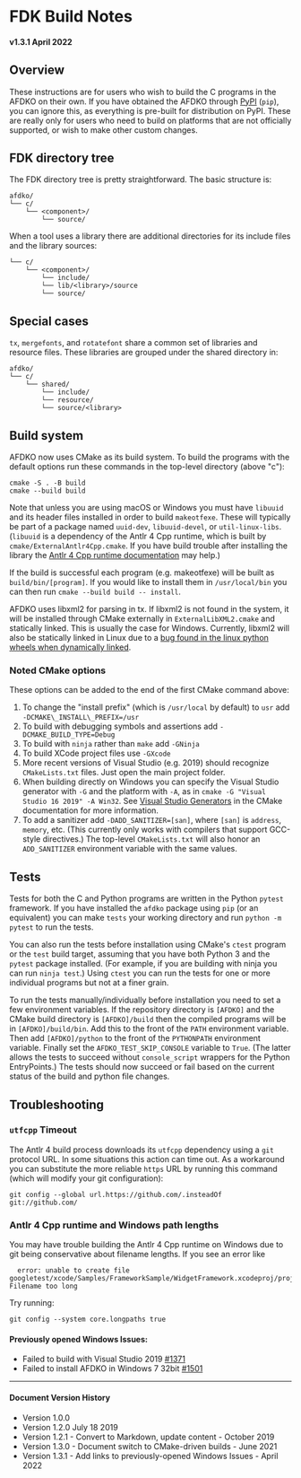 # FDK Build Notes

#### v1.3.1 April 2022

## Overview
These instructions are for users who wish to build the C programs in the AFDKO on their own. If you have obtained the AFDKO through [PyPI](https://pypi.org/project/afdko/) (`pip`), you can ignore this, as everything is pre-built for distribution on PyPI. These are really only for users who need to build on platforms that are not officially supported, or wish to make other custom changes.

## FDK directory tree

The FDK directory tree is pretty straightforward. The basic structure is:
```
afdko/
└── c/
    └── <component>/
        └── source/
```

When a tool uses a library there are additional directories for its include files and the library sources:
```
└── c/
    └── <component>/
        └── include/
        └── lib/<library>/source
        └── source/
```

## Special cases
`tx`, `mergefonts`, and `rotatefont` share a common set of libraries and resource files. These libraries are grouped under the shared directory in:
```
afdko/
└── c/
    └── shared/
        └── include/
        └── resource/
        └── source/<library>
```

## Build system

AFDKO now uses CMake as its build system. To build the programs with the default options run these commands in the top-level directory (above "c"):

```
cmake -S . -B build
cmake --build build
```

Note that unless you are using macOS or Windows you must have `libuuid` and its header files installed in order to build `makeotfexe`. These will typically be part of a package named `uuid-dev`, `libuuid-devel`, or `util-linux-libs`. (`libuuid` is a dependency of the Antlr 4 Cpp runtime, which is built by `cmake/ExternalAntlr4Cpp.cmake`. If you have build trouble after installing the library the [Antlr 4 Cpp runtime documentation](https://github.com/antlr/antlr4/tree/master/runtime/Cpp) may help.)

If the build is successful each program (e.g. makeotfexe) will be built as `build/bin/[program]`.  If you would like to install them in `/usr/local/bin` you can then run `cmake --build build -- install`.

AFDKO uses libxml2 for parsing in tx. If libxml2 is not found in the system, it will be installed through CMake externally in `ExternalLibXML2.cmake` and statically linked. This is usually the case for Windows. 
Currently, libxml2 will also be statically linked in Linux due to a [bug found in the linux python wheels when dynamically linked](https://github.com/adobe-type-tools/afdko/issues/1525).

### Noted CMake options

These options can be added to the end of the first CMake command above:

1. To change the "install prefix" (which is `/usr/local` by default) to `usr` add `-DCMAKE\_INSTALL\_PREFIX=/usr`
2. To build with debugging symbols and assertions add `-DCMAKE_BUILD_TYPE=Debug`
3. To build with `ninja` rather than `make` add `-GNinja`
4. To build XCode project files use `-GXcode`
5. More recent versions of Visual Studio (e.g. 2019) should recognize `CMakeLists.txt` files. Just open the main project folder.
6. When building directly on Windows you can specify the Visual Studio generator with `-G` and the platform with `-A`, as in `cmake -G "Visual Studio 16 2019" -A Win32`. See [Visual Studio Generators](https://cmake.org/cmake/help/latest/manual/cmake-generators.7.html#visual-studio-generators) in the CMake documentation for more information.
7. To add a sanitizer add `-DADD_SANITIZER=[san]`, where `[san]` is `address`, `memory`, etc. (This currently only works with compilers that support GCC-style directives.) The top-level `CMakeLists.txt` will also honor an `ADD_SANITIZER` environment variable with the same values.

## Tests

Tests for both the C and Python programs are written in the Python `pytest` framework. If you have installed the `afdko` package using `pip` (or an equivalent) you can make `tests` your working directory and run `python -m pytest` to run the tests.

You can also run the tests before installation using CMake's `ctest` program or the `test` build target, assuming that you have both Python 3 and the `pytest` package installed. (For example, if you are building with ninja you can run `ninja test`.) Using `ctest` you can run the tests for one or more individual programs but not at a finer grain.

To run the tests manually/individually before installation you need to set a few environment variables. If the repository directory is `[AFDKO]` and the CMake build directory is `[AFDKO]/build` then the compiled programs will be in `[AFDKO]/build/bin`. Add this to the front of the `PATH` environment variable. Then add `[AFDKO]/python` to the front of the `PYTHONPATH` environment variable. Finally set the `AFDKO_TEST_SKIP_CONSOLE` variable to `True`. (The latter allows the tests to succeed without `console_script` wrappers for the Python EntryPoints.) The tests should now succeed or fail based on the current status of the build and python file changes.

## Troubleshooting

### `utfcpp` Timeout

The Antlr 4 build process downloads its `utfcpp` dependency using a `git` protocol URL. In some situations this action can time out. As a workaround you can substitute the more reliable `https` URL by running this command (which will modify your git configuration):

```
git config --global url.https://github.com/.insteadOf git://github.com/
```

### Antlr 4 Cpp runtime and Windows path lengths

You may have trouble building the Antlr 4 Cpp runtime on Windows due to git
being conservative about filename lengths. If you see an error like

```
  error: unable to create file googletest/xcode/Samples/FrameworkSample/WidgetFramework.xcodeproj/project.pbxproj: Filename too long
```

Try running:

```
git config --system core.longpaths true
```

#### Previously opened Windows Issues:
- Failed to build with Visual Studio 2019 [#1371](https://github.com/adobe-type-tools/afdko/issues/1371)
- Failed to install AFDKO in Windows 7 32bit [#1501](https://github.com/adobe-type-tools/afdko/issues/1502)
---
#### Document Version History

- Version 1.0.0
- Version 1.2.0 July 18 2019
- Version 1.2.1 - Convert to Markdown, update content - October 2019
- Version 1.3.0 - Document switch to CMake-driven builds - June 2021
- Version 1.3.1 - Add links to previously-opened Windows Issues - April 2022
